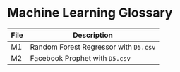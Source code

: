 # Machine Learning Glossary

| File | Description |
| ---- | ----------- |
| M1   | Random Forest Regressor with `D5.csv` |
| M2   | Facebook Prophet with `D5.csv` |
